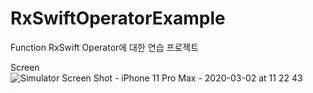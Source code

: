 # RxSwiftOperatorExample

Function
RxSwift Operator에 대한 연습 프로젝트

Screen
![Simulator Screen Shot - iPhone 11 Pro Max - 2020-03-02 at 11 22 43](https://user-images.githubusercontent.com/25197752/75951513-87fe3500-5eef-11ea-8f7a-dac92cc38449.png)
